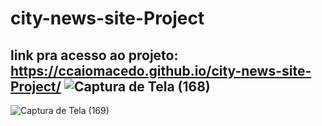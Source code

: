 # city-news-site-Project
link pra acesso ao projeto: https://ccaiomacedo.github.io/city-news-site-Project/
![Captura de Tela (168)](https://user-images.githubusercontent.com/79578694/111549344-c8c39780-875a-11eb-9269-71d25a45cb28.png)
---------------------------------------------------------------------------------------------------------------------------------------------------------------------
![Captura de Tela (169)](https://user-images.githubusercontent.com/79578694/111549347-cb25f180-875a-11eb-8fe9-a81b9762924c.png)

